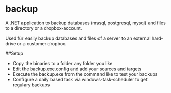 # backup
A .NET application to backup databases (mssql, postgresql, mysql) and files to a directory or a dropbox-account.

Used für easily backup databases and files of a server to an external hard-drive or a customer dropbox.

##Setup
- Copy the binaries to a folder any folder you like
- Edit the backup.exe.config and add your sources and targets
- Execute the backup.exe from the command like to test your backups
- Configure a daily based task via windows-task-scheduler to get regulary backups